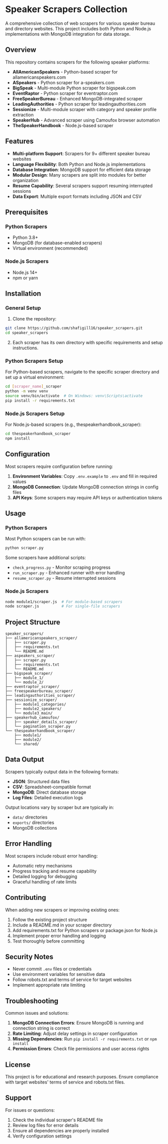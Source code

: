 # Speaker Scrapers Collection

A comprehensive collection of web scrapers for various speaker bureau and directory websites. This project includes both Python and Node.js implementations with MongoDB integration for data storage.

## Overview

This repository contains scrapers for the following speaker platforms:

- **AllAmericanSpeakers** - Python-based scraper for allamericanspeakers.com
- **ASpeakers** - Python scraper for a-speakers.com
- **BigSpeak** - Multi-module Python scraper for bigspeak.com
- **EventRaptor** - Python scraper for eventraptor.com
- **FreeSpeakerBureau** - Enhanced MongoDB-integrated scraper
- **LeadingAuthorities** - Python scraper for leadingauthorities.com
- **Sessionize** - Multi-module scraper with category and speaker profile extraction
- **SpeakerHub** - Advanced scraper using Camoufox browser automation
- **TheSpeakerHandbook** - Node.js-based scraper

## Features

- **Multi-platform Support**: Scrapers for 9+ different speaker bureau websites
- **Language Flexibility**: Both Python and Node.js implementations
- **Database Integration**: MongoDB support for efficient data storage
- **Modular Design**: Many scrapers are split into modules for better organization
- **Resume Capability**: Several scrapers support resuming interrupted sessions
- **Data Export**: Multiple export formats including JSON and CSV

## Prerequisites

### Python Scrapers
- Python 3.8+
- MongoDB (for database-enabled scrapers)
- Virtual environment (recommended)

### Node.js Scrapers
- Node.js 14+
- npm or yarn

## Installation

### General Setup

1. Clone the repository:
```bash
git clone https://github.com/shafigill16/speaker_scrapers.git
cd speaker_scrapers
```

2. Each scraper has its own directory with specific requirements and setup instructions.

### Python Scrapers Setup

For Python-based scrapers, navigate to the specific scraper directory and set up a virtual environment:

```bash
cd [scraper_name]_scraper
python -m venv venv
source venv/bin/activate  # On Windows: venv\Scripts\activate
pip install -r requirements.txt
```

### Node.js Scrapers Setup

For Node.js-based scrapers (e.g., thespeakerhandbook_scraper):

```bash
cd thespeakerhandbook_scraper
npm install
```

## Configuration

Most scrapers require configuration before running:

1. **Environment Variables**: Copy `.env.example` to `.env` and fill in required values
2. **MongoDB Connection**: Update MongoDB connection strings in config files
3. **API Keys**: Some scrapers may require API keys or authentication tokens

## Usage

### Python Scrapers

Most Python scrapers can be run with:

```bash
python scraper.py
```

Some scrapers have additional scripts:
- `check_progress.py` - Monitor scraping progress
- `run_scraper.py` - Enhanced runner with error handling
- `resume_scraper.py` - Resume interrupted sessions

### Node.js Scrapers

```bash
node module1/scraper.js  # For module-based scrapers
node scraper.js          # For single-file scrapers
```

## Project Structure

```
speaker_scrapers/
├── allamericanspeakers_scraper/
│   ├── scraper.py
│   ├── requirements.txt
│   └── README.md
├── aspeakers_scraper/
│   ├── scraper.py
│   ├── requirements.txt
│   └── README.md
├── bigspeak_scraper/
│   ├── module_1/
│   └── module_2/
├── eventraptor_scraper/
├── freespeakerbureau_scraper/
├── leadingauthorities_scraper/
├── sessionize_scraper/
│   ├── module1_categories/
│   ├── module2_speakers/
│   └── module3_main/
├── speakerhub_camoufox/
│   ├── speaker_details_scraper/
│   └── pagination_scraper.py
└── thespeakerhandbook_scraper/
    ├── module1/
    ├── module2/
    └── shared/
```

## Data Output

Scrapers typically output data in the following formats:

- **JSON**: Structured data files
- **CSV**: Spreadsheet-compatible format
- **MongoDB**: Direct database storage
- **Log Files**: Detailed execution logs

Output locations vary by scraper but are typically in:
- `data/` directories
- `exports/` directories
- MongoDB collections

## Error Handling

Most scrapers include robust error handling:
- Automatic retry mechanisms
- Progress tracking and resume capability
- Detailed logging for debugging
- Graceful handling of rate limits

## Contributing

When adding new scrapers or improving existing ones:

1. Follow the existing project structure
2. Include a README.md in your scraper directory
3. Add requirements.txt for Python scrapers or package.json for Node.js
4. Implement proper error handling and logging
5. Test thoroughly before committing

## Security Notes

- Never commit `.env` files or credentials
- Use environment variables for sensitive data
- Follow robots.txt and terms of service for target websites
- Implement appropriate rate limiting

## Troubleshooting

Common issues and solutions:

1. **MongoDB Connection Errors**: Ensure MongoDB is running and connection string is correct
2. **Rate Limiting**: Adjust delay settings in scraper configuration
3. **Missing Dependencies**: Run `pip install -r requirements.txt` or `npm install`
4. **Permission Errors**: Check file permissions and user access rights

## License

This project is for educational and research purposes. Ensure compliance with target websites' terms of service and robots.txt files.

## Support

For issues or questions:
1. Check the individual scraper's README file
2. Review log files for error details
3. Ensure all dependencies are properly installed
4. Verify configuration settings